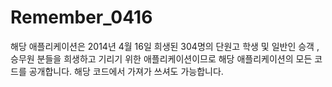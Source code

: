 # Remember_0416
해당 애플리케이션은 2014년 4월 16일 희생된 304명의 단원고 학생 및 일반인 승객 , 승무원 분들을 희생하고 기리기 위한 애플리케이션이므로 
해당 애플리케이션의 모든 코드를 공개합니다. 해당 코드에서 가져가 쓰셔도 가능합니다.

